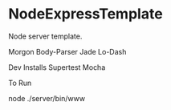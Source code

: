 # NodeExpressTemplate

Node server template.

Morgon
Body-Parser
Jade 
Lo-Dash

Dev Installs
Supertest
Mocha


To Run

node ./server/bin/www